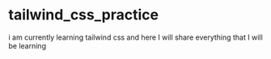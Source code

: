 # tailwind_css_practice
i am currently learning tailwind css and here I will share everything that I will be learning  

